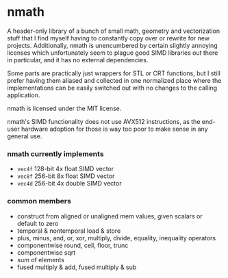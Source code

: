 # nmath

A header-only library of a bunch of small math, geometry and vectorization stuff that I find myself having to constantly copy over or rewrite for new projects.
Additionally, nmath is unencumbered by certain slightly annoying licenses which unfortunately seem to plague good SIMD libraries out there in particular, and it has no external dependencies.

Some parts are practically just wrappers for STL or CRT functions, but I still prefer having them aliased and collected in one normalized place where the implementations can be easily switched out with no changes to the calling application.

nmath is licensed under the MIT license.

nmath's SIMD functionality does not use AVX512 instructions, as the end-user hardware adoption for those is way too poor to make sense in any general use.

### nmath currently implements
- `vec4f` 128-bit 4x float SIMD vector
- `vec8f` 256-bit 8x float SIMD vector
- `vec4d` 256-bit 4x double SIMD vector

### common members
- construct from aligned or unaligned mem values, given scalars or default to zero
- temporal & nontemporal load & store
- plus, minus, and, or, xor, multiply, divide, equality, inequality operators
- componentwise round, ceil, floor, trunc
- componentwise sqrt
- sum of elements
- fused multiply & add, fused multiply & sub
